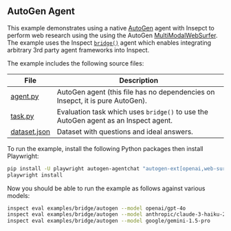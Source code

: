## AutoGen Agent

This example demonstrates using a native [AutoGen](https://microsoft.github.io/autogen/) agent with Insepct to perform web research using the using the AutoGen [MultiModalWebSurfer](https://microsoft.github.io/autogen/stable//reference/python/autogen_ext.agents.web_surfer.html#autogen_ext.agents.web_surfer.MultimodalWebSurfer). The example uses the Inspect [`bridge()`](https://inspect.aisi.org.uk/agent-bridge.html) agent which enables integrating arbitrary 3rd party agent frameworks into Inspect.

The example includes the following source files:

| File            | Description                                                                            |
|------------------|------------------------------------------------------|
| [agent.py](agent.py)      | AutoGen agent (this file has no dependencies on Insepct, it is pure AutoGen). |
| [task.py](task.py)       | Evaluation task which uses `bridge()` to use the AutoGen agent as an Inspect agent.          |
| [dataset.json](dataset.json) | Dataset with questions and ideal answers.                                              |


To run the example, install the following Python packages then install Playwright:

```bash
pip install -U playwright autogen-agentchat "autogen-ext[openai,web-surfer]"
playwright install
```

Now you should be able to run the example as follows against various models:

``` bash
inspect eval examples/bridge/autogen --model openai/gpt-4o 
inspect eval examples/bridge/autogen --model anthropic/claude-3-haiku-20240307
inspect eval examples/bridge/autogen --model google/gemini-1.5-pro
```







